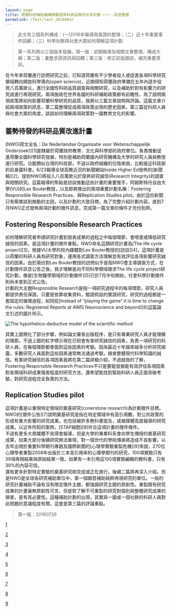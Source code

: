 ```yaml
---
layout: page
title: 荷蘭科研補助機構推動提昇科研品質的五年計劃（一）：訊息整理
permalink: /Text/text_2016003/
---
```

> 此文有三個系列構成：(一)2016年報導與查證的整理；（二）近十年重要事件回顧；（三）科學社群與社會大眾如何理解這項計劃  

> 第一系列將以三個版本發展。第一版：初期報導及相關文章整理，構成大綱；第二版：彙整求證資訊與回饋；第三版：修正前版錯誤，補充重要資訊。    

在今年來荷蘭進行訪問研究之前，已知道荷蘭有不少學者投入或促進各項科學研究領域轉向開放科學導向(open science)，近期得知荷蘭政府準備在五年內逐步投資八百萬歐元，進行全國性科研品質調查與相關研究，以及補助針對有影響力的研究成進行再現研究。兩項施政在世界各國的科研補助政策都有前瞻性，為了說明兩項政策將如何影響荷蘭科學研究的品質，我將以三篇文章說明與評論。這篇文章介紹兩項政策的訊息，第二篇整理促成兩項政策出現的歷史因素，第三篇從科研人員與社會大眾的角度，談談如何理解兩項政策對一國教育文化的影響。  
## 蓄勢待發的科研品質改進計畫
[NWO(荷文全名：De Nederlandse Organisatie voor Wetenschappelijk Onderzoek)][1]是隸屬於荷蘭政府教育、文化與科學部的政府單位。負責推動促進荷蘭全國科學研究發展，特別是補助荷蘭國內研究機構及大學的研究人員與教授進行研究。功能類似台灣的科技部，不過以政府組織的位階來說，比較接近科技部的前身國科會。6/23報導全球高教近況的新聞網站Inside Higher Ed發佈的[新聞稿][2]，提到NWO將投入八百萬歐元於提昇研究誠信(Research Integrity)的調查與相關研究。這篇報導的焦點是訪談推動這些計畫的重要推手，阿姆斯特丹自由大學(VU)的Lex Bouter教授，以及即將推出的兩項重要計劃名稱：Fostering Responsible Research Practices、與Replication Studies pilot。由於這份新聞只有簡單談到推動的主因，以及計劃的大致目標。為了完整介紹計劃內容，直到7月NWO正式發佈兩項計劃的徵件訊息，完成第一篇文章的條件才充份到齊。  

## Fostering Responsible Research Practices
如何理解研究者申請研究計畫到發表成果的過程之中每個環節，會增進或降低研究誠信的因素，是這項計畫的徵件重點。NWO命名這類研究計畫為[The life cycle project][3]，根據VU大學的校內媒體對Lex Bouter教授的[訪談][4]，這項計畫是以荷蘭的科研人員為研究對象，運用各式調查方法理解並有效評估各項影響研究誠信的因素。由於兩份對Lex Bouter教授的訪問似乎是指NWO會主導調查方式，在計劃徵件訊息公告之後，我才理解是向不同科學領域徵求The life cycle project研究計劃，像是[生物醫學領域的計劃徵件][5]已於7月中旬開始，社會科學計劃徵件則尚未查到正式公告。  
計劃的大主題Responsible Research是指一項研究過程中的每項環節，研究人員都提供責任保證。只要是依靠收集資料，驗證假設的實證研究，研究的過程都是一套固定的循環過程，如同從[Instead of “playing the game” it is time to change the rules: Registered Reports at AIMS Neuroscience and beyond][6]這篇論文引述的圖片所示。  

![The hypothetico-deductive model of the scientific method](http://www.aimspress.com/fileOther/PIC/neuroscience/20140102-1.jpg)

其實上圖簡化了部分步驟，例如論文審查出版程序，是只有專業研究人員才能理解的環節。不過上圖的紅字標示現在已知會有害研究誠信的因素，負責一項研究的科研人員，在每個環節都會面對這些因素的考驗。因為最近十年越來越多分析研究揭露，多數研究人員面對這些因素通常無法通過考驗，損害整體現代科學知識的誠信。有害研究誠信的各項因素我將在第二篇詳細介紹，不過就我的了解，Fostering Responsible Research Practices不只是要能發掘能有效評估各項因素對各領域科研成果傷害程度的研究方法，還希望能找到幫助科研人員正面突破考驗，對研究過程完全負責的方法。  

## Replication Studies pilot
這項計畫是以重現特定領域的奠基研究(conerstone research)為計劃徵件目標。NWO的[徵件公告][7]說明奠基研究是指在特定領域中有高引用數，對公共政策的形成有重大影響的研究成果。也包括被許多教科書提及，或被媒體高度報導的研究成果。以近年所知的案例，[STAP細胞][8]符合這項計畫的徵件條件。  
不過有更多大眾媒體不見得會報導，但是大學的專業科系會向學生傳授的奠基研究成果，如果大部分後續研究無法重現，對一個世代的學術傳承將造成不良影響。以去年出現於重要科學期刊專題及國際新聞的[心理學實驗重製危機][9]來說，270位心理學者重製2008年出版於三本高引用率的心理學期刊的研究，100項實驗只有39項再現結果與原始結果一致。如果有一本引用這100項實驗編輯的教科書，只有39%的內容可信。  
還有更多針對特定實驗的奠基研究剛完成或正在進行，後續二篇將再深入介紹。但是NWO是全球各研究補助單位中，第一個願意補助純粹再現研究的單位。一般的研究計畫補助不論有沒有限定徵件主題，都強調研究主題的原創性。重製既有研究成果的計畫毫無原創性可言，但是對了解不可重製的研究對個別與整體研究成果的損害，是有其必要性。這種補助計劃的出現，其實與一國或一個社群的科研人員對此問題的意識程度有關，這會是第三篇的評論重點。  

> 第一版：20160726

[1](http://www.nwo.nl/)

[2](https://www.insidehighered.com/news/2016/06/23/netherlands-starts-major-campaign-against-research-misconduct)

[3](http://www.nwo.nl/financiering/onze-financieringsinstrumenten/zonmw/bevorderen-van-verantwoorde-onderzoekspraktijken---startsubsidie-levenscyclusproject/bevorderen-van-verantwoorde-onderzoekspraktijken---startsubsidie-levenscyclusproject.html)

[4](http://www.advalvas.vu.nl/nieuws/lex-bouter-onderzoekt-sjoemelwetenschap-mensen-zijn-soms-ijdel-en-inhalig)

[5](http://www.zonmw.nl/nl/subsidies/subsidiekalender/detail/item/bevorderen-van-verantwoorde-onderzoekspraktijken/)

[6](http://www.aimspress.com/article/10.3934/Neuroscience.2014.1.4)

[7](http://www.nwo.nl/en/news-and-events/news/2016/nwo-makes-3-million-available-for-replication-studies-pilot.html)

[8](https://zh.wikipedia.org/wiki/%E5%88%BA%E6%BF%80%E8%A7%B8%E7%99%BC%E6%80%A7%E5%A4%9A%E8%83%BD%E6%80%A7%E7%8D%B2%E5%BE%97%E7%B4%B0%E8%83%9E)

[9](http://talkecon.com/social-science-replication/)
